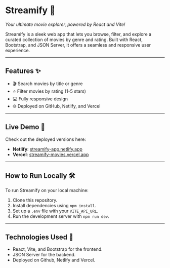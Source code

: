 # Streamify 🎥

*Your ultimate movie explorer, powered by React and Vite!*

Streamify is a sleek web app that lets you browse, filter, and explore a curated collection of movies by genre and rating. Built with React, Bootstrap, and JSON Server, it offers a seamless and responsive user experience.

---

## Features ✨
- 🎬 Search movies by title or genre
- ⭐ Filter movies by rating (1-5 stars)
- 💻 Fully responsive design
- 🌐 Deployed on GitHub, Netlify, and Vercel

---

## Live Demo 🌟
Check out the deployed versions here:
- **Netlify**: [streamify-app.netlify.app](https://streamify-app.netlify.app)
- **Vercel**: [streamify-movies.vercel.app](https://streamify-movies.vercel.app)

---

## How to Run Locally 🛠️
To run Streamify on your local machine:
1. Clone this repository.
2. Install dependencies using `npm install`.
3. Set up a `.env` file with your `VITE_API_URL`.
4. Run the development server with `npm run dev`.

---

## Technologies Used 🚀
- React, Vite, and Bootstrap for the frontend.
- JSON Server for the backend.
- Deployed on Github, Netlify and Vercel.
